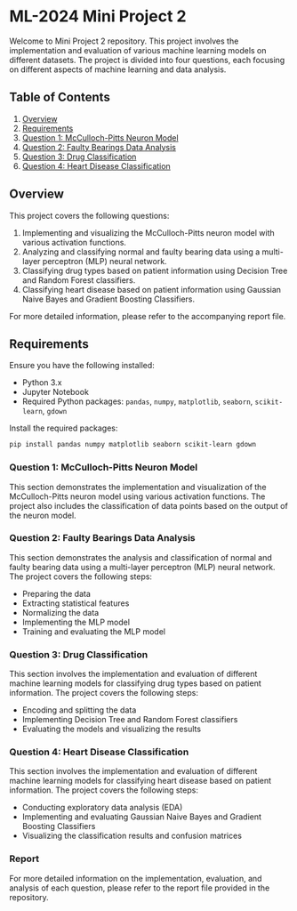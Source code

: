 # ML-2024  Mini Project 2

Welcome to Mini Project 2 repository. This project involves the implementation and evaluation of various machine learning models on different datasets. The project is divided into four questions, each focusing on different aspects of machine learning and data analysis.

## Table of Contents

1. [Overview](#overview)
2. [Requirements](#requirements)
3. [Question 1: McCulloch-Pitts Neuron Model](#question-1-mcculloch-pitts-neuron-model)
4. [Question 2: Faulty Bearings Data Analysis](#question-2-faulty-bearings-data-analysis)
5. [Question 3: Drug Classification](#question-3-drug-classification)
6. [Question 4: Heart Disease Classification](#question-4-heart-disease-classification)


## Overview

This project covers the following questions:
1. Implementing and visualizing the McCulloch-Pitts neuron model with various activation functions.
2. Analyzing and classifying normal and faulty bearing data using a multi-layer perceptron (MLP) neural network.
3. Classifying drug types based on patient information using Decision Tree and Random Forest classifiers.
4. Classifying heart disease based on patient information using Gaussian Naive Bayes and Gradient Boosting Classifiers.

For more detailed information, please refer to the accompanying report file.

## Requirements

Ensure you have the following installed:
- Python 3.x
- Jupyter Notebook
- Required Python packages: `pandas`, `numpy`, `matplotlib`, `seaborn`, `scikit-learn`, `gdown`

Install the required packages:
```bash
pip install pandas numpy matplotlib seaborn scikit-learn gdown
```

### Question 1: McCulloch-Pitts Neuron Model
This section demonstrates the implementation and visualization of the McCulloch-Pitts neuron model using various activation functions. The project also includes the classification of data points based on the output of the neuron model.

### Question 2: Faulty Bearings Data Analysis
This section demonstrates the analysis and classification of normal and faulty bearing data using a multi-layer perceptron (MLP) neural network. The project covers the following steps:

- Preparing the data
- Extracting statistical features
- Normalizing the data
- Implementing the MLP model
- Training and evaluating the MLP model

### Question 3: Drug Classification
This section involves the implementation and evaluation of different machine learning models for classifying drug types based on patient information. The project covers the following steps:

- Encoding and splitting the data
- Implementing Decision Tree and Random Forest classifiers
- Evaluating the models and visualizing the results


### Question 4: Heart Disease Classification
This section involves the implementation and evaluation of different machine learning models for classifying heart disease based on patient information. The project covers the following steps:

- Conducting exploratory data analysis (EDA)
- Implementing and evaluating Gaussian Naive Bayes and Gradient Boosting Classifiers
- Visualizing the classification results and confusion matrices

### Report
For more detailed information on the implementation, evaluation, and analysis of each question, please refer to the report file provided in the repository.
